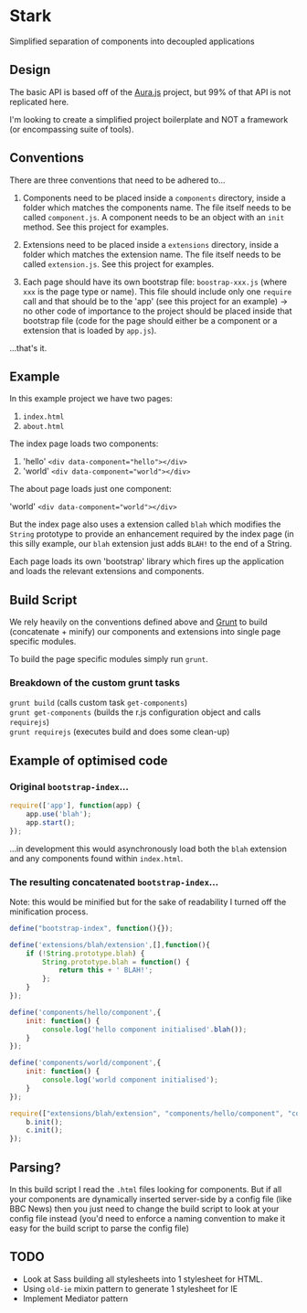 # Stark

Simplified separation of components into decoupled applications

## Design

The basic API is based off of the [Aura.js](https://github.com/aurajs/aura) project, but 99% of that API is not replicated here.

I'm looking to create a simplified project boilerplate and NOT a framework (or encompassing suite of tools).

## Conventions

There are three conventions that need to be adhered to...

1. Components need to be placed inside a `components` directory, inside a folder which matches the components name. The file itself needs to be called `component.js`. A component needs to be an object with an `init` method. See this project for examples.

2. Extensions need to be placed inside a `extensions` directory, inside a folder which matches the extension name. The file itself needs to be called `extension.js`. See this project for examples.

3. Each page should have its own bootstrap file: `boostrap-xxx.js` (where `xxx` is the page type or name). This file should include only one `require` call and that should be to the 'app' (see this project for an example) -> no other code of importance to the project should be placed inside that bootstrap file (code for the page should either be a component or a extension that is loaded by `app.js`).

...that's it.

## Example

In this example project we have two pages:

1. `index.html`
2. `about.html`

The index page loads two components:

1. 'hello' `<div data-component="hello"></div>`
2. 'world' `<div data-component="world"></div>`

The about page loads just one component:

'world' `<div data-component="world"></div>`

But the index page also uses a extension called `blah` which modifies the `String` prototype to provide an enhancement required by the index page (in this silly example, our `blah` extension just adds `BLAH!` to the end of a String.

Each page loads its own 'bootstrap' library which fires up the application and loads the relevant extensions and components.

## Build Script

We rely heavily on the conventions defined above and [Grunt](http://gruntjs.com/) to build (concatenate + minify) our components and extensions into single page specific modules.

To build the page specific modules simply run `grunt`.

### Breakdown of the custom grunt tasks

`grunt build` (calls custom task `get-components`)  
`grunt get-components` (builds the r.js configuration object and calls `requirejs`)  
`grunt requirejs` (executes build and does some clean-up)

## Example of optimised code

### Original `bootstrap-index`...

```js
require(['app'], function(app) {
    app.use('blah');
    app.start();
});
```

...in development this would asynchronously load both the `blah` extension and any components found within `index.html`.

### The resulting concatenated `bootstrap-index`...

Note: this would be minified but for the sake of readability I turned off the minification process.

```js
define("bootstrap-index", function(){});

define('extensions/blah/extension',[],function(){
    if (!String.prototype.blah) {
        String.prototype.blah = function() {
            return this + ' BLAH!';
        };
    }
});

define('components/hello/component',{
    init: function() {
        console.log('hello component initialised'.blah());
    }
});

define('components/world/component',{
    init: function() {
        console.log('world component initialised');
    }
});

require(["extensions/blah/extension", "components/hello/component", "components/world/component"], function(a,b,c){
    b.init();
    c.init();
});

```

## Parsing?

In this build script I read the `.html` files looking for components. But if all your components are dynamically inserted server-side by a config file (like BBC News) then you just need to change the build script to look at your config file instead (you'd need to enforce a naming convention to make it easy for the build script to parse the config file)

## TODO

- Look at Sass building all stylesheets into 1 stylesheet for HTML.
- Using `old-ie` mixin pattern to generate 1 stylesheet for IE
- Implement Mediator pattern